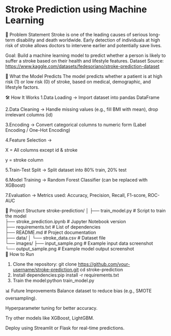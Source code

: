 # Stroke Prediction using Machine Learning
📌 Problem Statement
Stroke is one of the leading causes of serious long-term disability and death worldwide.
Early detection of individuals at high risk of stroke allows doctors to intervene earlier and potentially save lives.

Goal: Build a machine learning model to predict whether a person is likely to suffer a stroke based on their health and lifestyle features.
Dataset Source: https://www.kaggle.com/datasets/fedesoriano/stroke-prediction-dataset

🎯 What the Model Predicts
The model predicts whether a patient is at high risk (1) or low risk (0) of stroke,
based on medical, demographic, and lifestyle factors.

🛠 How It Works
1.Data Loading → Import dataset into pandas DataFrame

2.Data Cleaning → Handle missing values (e.g., fill BMI with mean), drop irrelevant columns (id)

3.Encoding → Convert categorical columns to numeric form (Label Encoding / One-Hot Encoding)

4.Feature Selection →

X = All columns except id & stroke

y = stroke column

5.Train-Test Split → Split dataset into 80% train, 20% test

6.Model Training → Random Forest Classifier (can be replaced with XGBoost)

7.Evaluation → Metrics used: Accuracy, Precision, Recall, F1-score, ROC-AUC
 
 📂 Project Structure
 stroke-prediction/
│
├── train_model.py       # Script to train the model  
├── stroke_prediction.ipynb  # Jupyter Notebook version  
├── requirements.txt     # List of dependencies  
├── README.md            # Project documentation  
├── data/
│   └── stroke_data.csv  # Dataset file  
└── images/
    ├── input_sample.png  # Example input data screenshot  
    └── output_sample.png # Example model output screenshot  
🚀 How to Run
1. Clone the repository:
git clone https://github.com/your-username/stroke-prediction.git
cd stroke-prediction
2. Install dependencies:pip install -r requirements.txt
3. Train the model:python train_model.py

📊 Future Improvements
Balance dataset to reduce bias (e.g., SMOTE oversampling).

Hyperparameter tuning for better accuracy.

Try other models like XGBoost, LightGBM.

Deploy using Streamlit or Flask for real-time predictions.



